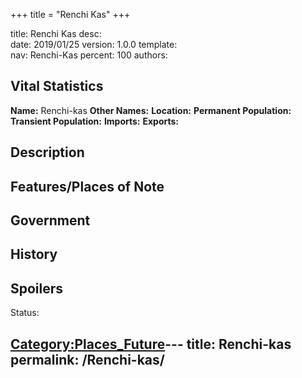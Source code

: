 +++
title = "Renchi Kas"
+++

title:		Renchi Kas
desc:		
date:		2019/01/25
version:	1.0.0
template:	
nav:		Renchi-Kas
percent:	100
authors:	
## Vital Statistics

**Name:** Renchi-kas
**Other Names:**
**Location:**
**Permanent Population:**
**Transient Population:**
**Imports:**
**Exports:**

## Description

## Features/Places of Note

## Government

## History

## Spoilers

<spoiler text="Spoilers">Status: </spoiler>

[Category:Places_Future](Category:Places_Future "wikilink")---
title: Renchi-kas
permalink: /Renchi-kas/
---

